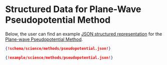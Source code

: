 # Structured Data for Plane-Wave Pseudopotential Method

Below, the user can find an example [JSON structured representation](../../data-structured/overview.md) for the [Plane-wave Pseudopotential Method](overview.md). 

```json tab="Schema" 
{!schema/science/methods/pseudopotential.json!}
```

```json tab="Example" 
{!example/science/methods/pseudopotential.json!}
```
